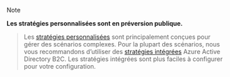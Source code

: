 > [!NOTE]
> **Les stratégies personnalisées sont en préversion publique.**

> Les [stratégies personnalisées](..\articles\active-directory-b2c\active-directory-b2c-get-started-custom.md) sont principalement conçues pour gérer des scénarios complexes. Pour la plupart des scénarios, nous vous recommandons d’utiliser des [stratégies intégrées](..\articles\active-directory-b2c\active-directory-b2c-reference-policies.md) Azure Active Directory B2C. Les stratégies intégrées sont plus faciles à configurer pour votre configuration.

